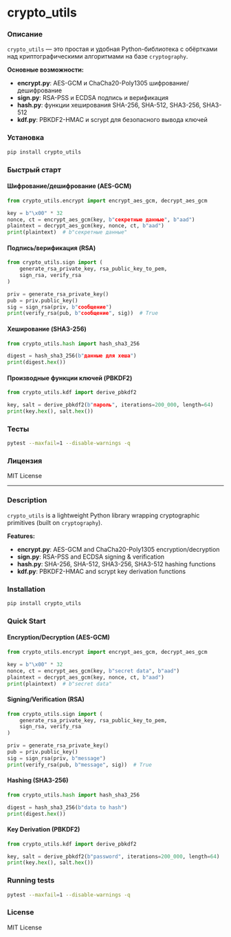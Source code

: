 # crypto\_utils


### Описание

`crypto_utils` — это простая и удобная Python-библиотека с обёртками над криптографическими алгоритмами на базе `cryptography`.

**Основные возможности:**

* **encrypt.py**: AES-GCM и ChaCha20-Poly1305 шифрование/дешифрование
* **sign.py**: RSA-PSS и ECDSA подпись и верификация
* **hash.py**: функции хеширования SHA-256, SHA-512, SHA3-256, SHA3-512
* **kdf.py**: PBKDF2-HMAC и scrypt для безопасного вывода ключей

### Установка

```bash
pip install crypto_utils
```

### Быстрый старт

#### Шифрование/дешифрование (AES-GCM)

```python
from crypto_utils.encrypt import encrypt_aes_gcm, decrypt_aes_gcm

key = b"\x00" * 32
nonce, ct = encrypt_aes_gcm(key, b"секретные данные", b"aad")
plaintext = decrypt_aes_gcm(key, nonce, ct, b"aad")
print(plaintext)  # b"секретные данные"
```

#### Подпись/верификация (RSA)

```python
from crypto_utils.sign import (
    generate_rsa_private_key, rsa_public_key_to_pem,
    sign_rsa, verify_rsa
)

priv = generate_rsa_private_key()
pub = priv.public_key()
sig = sign_rsa(priv, b"сообщение")
print(verify_rsa(pub, b"сообщение", sig))  # True
```

#### Хеширование (SHA3-256)

```python
from crypto_utils.hash import hash_sha3_256

digest = hash_sha3_256(b"данные для хеша")
print(digest.hex())
```

#### Производные функции ключей (PBKDF2)

```python
from crypto_utils.kdf import derive_pbkdf2

key, salt = derive_pbkdf2(b"пароль", iterations=200_000, length=64)
print(key.hex(), salt.hex())
```

### Тесты

```bash
pytest --maxfail=1 --disable-warnings -q
```


### Лицензия

MIT License

---


### Description

`crypto_utils` is a lightweight Python library wrapping cryptographic primitives (built on `cryptography`).

**Features:**

* **encrypt.py**: AES-GCM and ChaCha20-Poly1305 encryption/decryption
* **sign.py**: RSA-PSS and ECDSA signing & verification
* **hash.py**: SHA-256, SHA-512, SHA3-256, SHA3-512 hashing functions
* **kdf.py**: PBKDF2-HMAC and scrypt key derivation functions

### Installation

```bash
pip install crypto_utils
```

### Quick Start

#### Encryption/Decryption (AES-GCM)

```python
from crypto_utils.encrypt import encrypt_aes_gcm, decrypt_aes_gcm

key = b"\x00" * 32
nonce, ct = encrypt_aes_gcm(key, b"secret data", b"aad")
plaintext = decrypt_aes_gcm(key, nonce, ct, b"aad")
print(plaintext)  # b"secret data"
```

#### Signing/Verification (RSA)

```python
from crypto_utils.sign import (
    generate_rsa_private_key, rsa_public_key_to_pem,
    sign_rsa, verify_rsa
)

priv = generate_rsa_private_key()
pub = priv.public_key()
sig = sign_rsa(priv, b"message")
print(verify_rsa(pub, b"message", sig))  # True
```

#### Hashing (SHA3-256)

```python
from crypto_utils.hash import hash_sha3_256

digest = hash_sha3_256(b"data to hash")
print(digest.hex())
```

#### Key Derivation (PBKDF2)

```python
from crypto_utils.kdf import derive_pbkdf2

key, salt = derive_pbkdf2(b"password", iterations=200_000, length=64)
print(key.hex(), salt.hex())
```

### Running tests

```bash
pytest --maxfail=1 --disable-warnings -q
```



### License

MIT License
